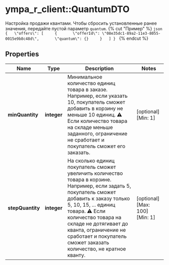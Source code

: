 # ympa_r_client::QuantumDTO

Настройка продажи квантами.  Чтобы сбросить установленные ранее значения, передайте пустой параметр `quantum`.  {% cut \"Пример\" %}  ```json {   \"offers\": [     {       \"offerId\": \"08e35dc1-89a2-11e3-8055-0015e9b8c48d\",       \"quantum\": {}     }   ] } ```  {% endcut %} 

## Properties
Name | Type | Description | Notes
------------ | ------------- | ------------- | -------------
**minQuantity** | **integer** | Минимальное количество единиц товара в заказе. Например, если указать 10, покупатель сможет добавить в корзину не меньше 10 единиц.  ⚠️ Если количество товара на складе меньше заданного, ограничение не сработает и покупатель сможет его заказать.  | [optional] [Min: 1] 
**stepQuantity** | **integer** | На сколько единиц покупатель сможет увеличить количество товара в корзине.  Например, если задать 5, покупатель сможет добавить к заказу только 5, 10, 15, ... единиц товара.  ⚠️ Если количество товара на складе не дотягивает до кванта, ограничение не сработает и покупатель сможет заказать количество, не кратное кванту.  | [optional] [Max: 100] [Min: 1] 


